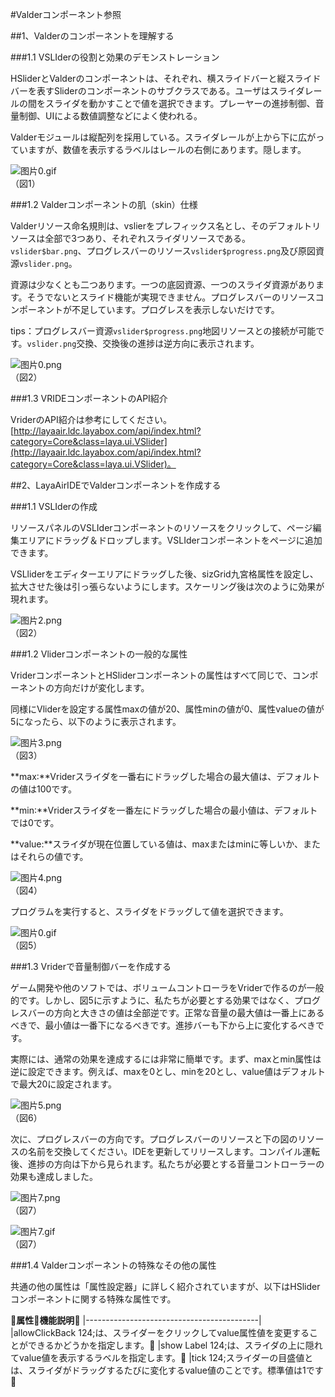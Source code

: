 #Valderコンポーネント参照



##1、Valderのコンポーネントを理解する

###1.1 VSLIderの役割と効果のデモンストレーション

HSliderとValderのコンポーネントは、それぞれ、横スライドバーと縦スライドバーを表すSliderのコンポーネントのサブクラスである。ユーザはスライダレールの間をスライダを動かすことで値を選択できます。プレーヤーの進捗制御、音量制御、UIによる数値調整などによく使われる。

Valderモジュールは縦配列を採用している。スライダレールが上から下に広がっていますが、数値を表示するラベルはレールの右側にあります。隠します。

​![图片0.gif](img/0.gif)<br/>
（図1）



###1.2 Valderコンポーネントの肌（skin）仕様

Valderリソース命名規則は、vslierをプレフィックス名とし、そのデフォルトリソースは全部で3つあり、それぞれスライダリソースである。`vslider$bar.png`、プログレスバーのリソース`vslider$progress.png`及び原図資源`vslider.png`。

資源は少なくとも二つあります。一つの底図資源、一つのスライダ資源があります。そうでないとスライド機能が実現できません。プログレスバーのリソースコンポーネントが不足しています。プログレスを表示しないだけです。

tips：プログレスバー資源`vslider$progress.png`地図リソースとの接続が可能です。`vslider.png`交換、交換後の進捗は逆方向に表示されます。

![图片0.png](img/1.png)<br/>
（図2）



###1.3 VRIDEコンポーネントのAPI紹介

VriderのAPI紹介は参考にしてください。[http://layaair.ldc.layabox.com/api/index.html?category=Core&class=laya.ui.VSlider](http://layaair.ldc.layabox.com/api/index.html?category=Core&class=laya.ui.VSlider)。



##2、LayaAirIDEでValderコンポーネントを作成する

###1.1 VSLIderの作成

リソースパネルのVSLIderコンポーネントのリソースをクリックして、ページ編集エリアにドラッグ＆ドロップします。VSLIderコンポーネントをページに追加できます。

VSLliderをエディターエリアにドラッグした後、sizGrid九宮格属性を設定し、拡大させた後は引っ張らないようにします。スケーリング後は次のように効果が現れます。

​![图片2.png](img/2.png)<br/>
（図2）

###1.2 Vliderコンポーネントの一般的な属性

VriderコンポーネントとHSliderコンポーネントの属性はすべて同じで、コンポーネントの方向だけが変化します。

同様にVliderを設定する属性maxの値が20、属性minの値が0、属性valueの値が5になったら、以下のように表示されます。

​![图片3.png](img/3.png)<br/>
（図3）

**max:**Vriderスライダを一番右にドラッグした場合の最大値は、デフォルトの値は100です。

**min:**Vriderスライダを一番左にドラッグした場合の最小値は、デフォルトでは0です。

**value:**スライダが現在位置している値は、maxまたはminに等しいか、またはそれらの値です。

​![图片4.png](img/4.png)<br/>
（図4）

プログラムを実行すると、スライダをドラッグして値を選択できます。

​![图片0.gif](img/0.gif)<br/>
（図5）



###1.3 Vriderで音量制御バーを作成する

ゲーム開発や他のソフトでは、ボリュームコントローラをVriderで作るのが一般的です。しかし、図5に示すように、私たちが必要とする効果ではなく、プログレスバーの方向と大きさの値は全部逆です。正常な音量の最大値は一番上にあるべきで、最小値は一番下になるべきです。進捗バーも下から上に変化するべきです。

実際には、通常の効果を達成するには非常に簡単です。まず、maxとmin属性は逆に設定できます。例えば、maxを0とし、minを20とし、value値はデフォルトで最大20に設定されます。

​![图片5.png](img/5.png)<br/>
（図6）

次に、プログレスバーの方向です。プログレスバーのリソースと下の図のリソースの名前を交換してください。IDEを更新してリリースします。コンパイル運転後、進捗の方向は下から見られます。私たちが必要とする音量コントローラーの効果も達成しました。

​![图片7.png](img/6.png)<br/>
（図7）

​![图片7.gif](img/7.gif)<br/>
（図7）



###1.4 Valderコンポーネントの特殊なその他の属性

共通の他の属性は「属性設定器」に詳しく紹介されていますが、以下はHSliderコンポーネントに関する特殊な属性です。

𞓜**属性**𞓜**機能説明**𞓜
|-------------------------------------------|
|allowClickBack 124;は、スライダーをクリックしてvalue属性値を変更することができるかどうかを指定します。𞓜
|show Label 124;は、スライダの上に隠れてvalue値を表示するラベルを指定します。𞓜
|tick 124;スライダーの目盛値とは、スライダがドラッグするたびに変化するvalue値のことです。標準値は1です𞓜


 
